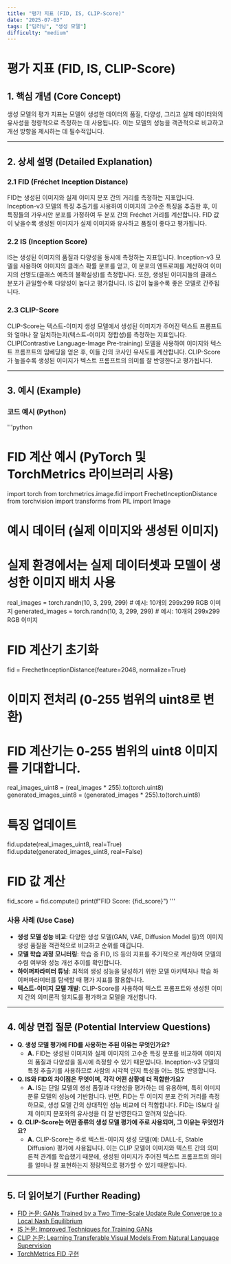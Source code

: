 ```yaml
---
title: "평가 지표 (FID, IS, CLIP-Score)"
date: "2025-07-03"
tags: ["딥러닝", "생성 모델"]
difficulty: "medium"
---
```


# 평가 지표 (FID, IS, CLIP-Score)

## 1. 핵심 개념 (Core Concept)

생성 모델의 평가 지표는 모델이 생성한 데이터의 품질, 다양성, 그리고 실제 데이터와의 유사성을 정량적으로 측정하는 데 사용됩니다. 이는 모델의 성능을 객관적으로 비교하고 개선 방향을 제시하는 데 필수적입니다.

---

## 2. 상세 설명 (Detailed Explanation)

### 2.1 FID (Fréchet Inception Distance)
FID는 생성된 이미지와 실제 이미지 분포 간의 거리를 측정하는 지표입니다. Inception-v3 모델의 특징 추출기를 사용하여 이미지의 고수준 특징을 추출한 후, 이 특징들의 가우시안 분포를 가정하여 두 분포 간의 Fréchet 거리를 계산합니다. FID 값이 낮을수록 생성된 이미지가 실제 이미지와 유사하고 품질이 좋다고 평가됩니다.

### 2.2 IS (Inception Score)
IS는 생성된 이미지의 품질과 다양성을 동시에 측정하는 지표입니다. Inception-v3 모델을 사용하여 이미지의 클래스 확률 분포를 얻고, 이 분포의 엔트로피를 계산하여 이미지의 선명도(클래스 예측의 불확실성)를 측정합니다. 또한, 생성된 이미지들의 클래스 분포가 균일할수록 다양성이 높다고 평가합니다. IS 값이 높을수록 좋은 모델로 간주됩니다.

### 2.3 CLIP-Score
CLIP-Score는 텍스트-이미지 생성 모델에서 생성된 이미지가 주어진 텍스트 프롬프트와 얼마나 잘 일치하는지(텍스트-이미지 정합성)를 측정하는 지표입니다. CLIP(Contrastive Language-Image Pre-training) 모델을 사용하여 이미지와 텍스트 프롬프트의 임베딩을 얻은 후, 이들 간의 코사인 유사도를 계산합니다. CLIP-Score가 높을수록 생성된 이미지가 텍스트 프롬프트의 의미를 잘 반영한다고 평가됩니다.

---

## 3. 예시 (Example)

### 코드 예시 (Python)
'''python
# FID 계산 예시 (PyTorch 및 TorchMetrics 라이브러리 사용)
import torch
from torchmetrics.image.fid import FrechetInceptionDistance
from torchvision import transforms
from PIL import Image

# 예시 데이터 (실제 이미지와 생성된 이미지)
# 실제 환경에서는 실제 데이터셋과 모델이 생성한 이미지 배치 사용
real_images = torch.randn(10, 3, 299, 299) # 예시: 10개의 299x299 RGB 이미지
generated_images = torch.randn(10, 3, 299, 299) # 예시: 10개의 299x299 RGB 이미지

# FID 계산기 초기화
fid = FrechetInceptionDistance(feature=2048, normalize=True)

# 이미지 전처리 (0-255 범위의 uint8로 변환)
# FID 계산기는 0-255 범위의 uint8 이미지를 기대합니다.
real_images_uint8 = (real_images * 255).to(torch.uint8)
generated_images_uint8 = (generated_images * 255).to(torch.uint8)

# 특징 업데이트
fid.update(real_images_uint8, real=True)
fid.update(generated_images_uint8, real=False)

# FID 값 계산
fid_score = fid.compute()
print(f"FID Score: {fid_score}")
'''

### 사용 사례 (Use Case)
*   **생성 모델 성능 비교**: 다양한 생성 모델(GAN, VAE, Diffusion Model 등)의 이미지 생성 품질을 객관적으로 비교하고 순위를 매깁니다.
*   **모델 학습 과정 모니터링**: 학습 중 FID, IS 등의 지표를 주기적으로 계산하여 모델의 수렴 여부와 성능 개선 추이를 확인합니다.
*   **하이퍼파라미터 튜닝**: 최적의 생성 성능을 달성하기 위한 모델 아키텍처나 학습 하이퍼파라미터를 탐색할 때 평가 지표를 활용합니다.
*   **텍스트-이미지 모델 개발**: CLIP-Score를 사용하여 텍스트 프롬프트와 생성된 이미지 간의 의미론적 일치도를 평가하고 모델을 개선합니다.

---

## 4. 예상 면접 질문 (Potential Interview Questions)

*   **Q. 생성 모델 평가에 FID를 사용하는 주된 이유는 무엇인가요?**
    *   **A.** FID는 생성된 이미지와 실제 이미지의 고수준 특징 분포를 비교하여 이미지의 품질과 다양성을 동시에 측정할 수 있기 때문입니다. Inception-v3 모델의 특징 추출기를 사용하므로 사람의 시각적 인지 특성을 어느 정도 반영합니다.
*   **Q. IS와 FID의 차이점은 무엇이며, 각각 어떤 상황에 더 적합한가요?**
    *   **A.** IS는 단일 모델의 생성 품질과 다양성을 평가하는 데 유용하며, 특히 이미지 분류 모델의 성능에 기반합니다. 반면, FID는 두 이미지 분포 간의 거리를 측정하므로, 생성 모델 간의 상대적인 성능 비교에 더 적합합니다. FID는 IS보다 실제 이미지 분포와의 유사성을 더 잘 반영한다고 알려져 있습니다.
*   **Q. CLIP-Score는 어떤 종류의 생성 모델 평가에 주로 사용되며, 그 이유는 무엇인가요?**
    *   **A.** CLIP-Score는 주로 텍스트-이미지 생성 모델(예: DALL-E, Stable Diffusion) 평가에 사용됩니다. 이는 CLIP 모델이 이미지와 텍스트 간의 의미론적 관계를 학습했기 때문에, 생성된 이미지가 주어진 텍스트 프롬프트의 의미를 얼마나 잘 표현하는지 정량적으로 평가할 수 있기 때문입니다.

---

## 5. 더 읽어보기 (Further Reading)

*   [FID 논문: GANs Trained by a Two Time-Scale Update Rule Converge to a Local Nash Equilibrium](https://arxiv.org/abs/1706.08500)
*   [IS 논문: Improved Techniques for Training GANs](https://arxiv.org/abs/1606.03498)
*   [CLIP 논문: Learning Transferable Visual Models From Natural Language Supervision](https://arxiv.org/abs/2103.00020)
*   [TorchMetrics FID 구현](https://torchmetrics.readthedocs.io/en/stable/image/frechet_inception_distance.html)
